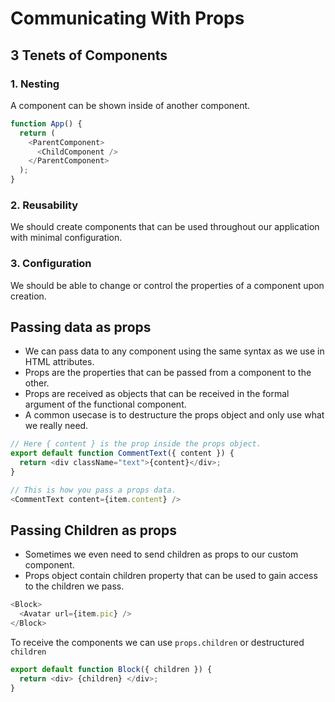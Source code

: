 # Communicating With Props

## 3 Tenets of Components

### 1. Nesting

A component can be shown inside of another component.

```js
function App() {
  return (
    <ParentComponent>
      <ChildComponent />
    </ParentComponent>
  );
}
```

### 2. Reusability

We should create components that can be used throughout our application with minimal configuration.

### 3. Configuration

We should be able to change or control the properties of a component upon creation.

## Passing data as props

- We can pass data to any component using the same syntax as we use in HTML attributes.
- Props are the properties that can be passed from a component to the other.
- Props are received as objects that can be received in the formal argument of the functional component.
- A common usecase is to destructure the props object and only use what we really need.

```js
// Here { content } is the prop inside the props object.
export default function CommentText({ content }) {
  return <div className="text">{content}</div>;
}
```

```js
// This is how you pass a props data.
<CommentText content={item.content} />
```

## Passing Children as props

- Sometimes we even need to send children as props to our custom component.
- Props object contain children property that can be used to gain access to the children we pass.

```js
<Block>
  <Avatar url={item.pic} />
</Block>
```

To receive the components we can use `props.children` or destructured `children`

```js
export default function Block({ children }) {
  return <div> {children} </div>;
}
```
